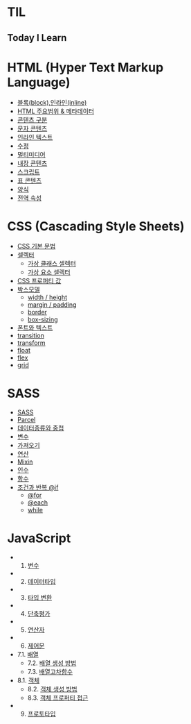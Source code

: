 # TIL

## Today I Learn

# HTML (Hyper Text Markup Language)

- [블록(block),인라인(inline)](<https://github.com/jungks9351/TIL/blob/main/HTML/%EB%B8%94%EB%A1%9D(block)%2C%20%EC%9D%B8%EB%9D%BC%EC%9D%B8(inline).md>)
- [HTML 주요범위 & 메타데이터](https://github.com/jungks9351/TIL/blob/main/HTML/1.%20%EC%A3%BC%EC%9A%94%EB%B2%94%EC%9C%84%20%26%20%EB%A9%94%ED%83%80%EB%8D%B0%EC%9D%B4%ED%84%B0.md)
- [콘텐츠 구분](https://github.com/jungks9351/TIL/blob/main/HTML/2.%20%EC%BD%98%ED%85%90%EC%B8%A0%20%EA%B5%AC%EB%B6%84.md)
- [문자 콘텐츠](https://github.com/jungks9351/TIL/blob/main/HTML/3.%20%EB%AC%B8%EC%9E%90%20%EC%BD%98%ED%85%90%EC%B8%A0.md)
- [인라인 텍스트](https://github.com/jungks9351/TIL/blob/main/HTML/4.%20%EC%9D%B8%EB%9D%BC%EC%9D%B8%20%ED%85%8D%EC%8A%A4%ED%8A%B8.md)
- [수정](https://github.com/jungks9351/TIL/blob/main/HTML/5.%20%EC%88%98%EC%A0%95.md)
- [멀티미디어](https://github.com/jungks9351/TIL/blob/main/HTML/6.%20%EB%A9%80%ED%8B%B0%EB%AF%B8%EB%94%94%EC%96%B4.md)
- [내장 콘텐츠](https://github.com/jungks9351/TIL/blob/main/HTML/7.%20%EB%82%B4%EC%9E%A5%20%EC%BD%98%ED%85%90%EC%B8%A0.md)
- [스크립트](https://github.com/jungks9351/TIL/blob/main/HTML/8.%20%EC%8A%A4%ED%81%AC%EB%A6%BD%ED%8A%B8.md)
- [표 콘텐츠](https://github.com/jungks9351/TIL/blob/main/HTML/9.%20%ED%91%9C%20%EC%BD%98%ED%85%90%EC%B8%A0.md)
- [양식](https://github.com/jungks9351/TIL/blob/main/HTML/10.%20%EC%96%91%EC%8B%9D.md)
- [전역 속성](https://github.com/jungks9351/TIL/blob/main/HTML/11.%20%EC%A0%84%EC%97%AD%20%EC%86%8D%EC%84%B1.md)

# CSS (Cascading Style Sheets)

- [CSS 기본 문법](https://github.com/jungks9351/TIL/blob/main/CSS/CSS%20%EA%B8%B0%EB%B3%B8%20%EB%AC%B8%EB%B2%95.md)
- [셀렉터](https://github.com/jungks9351/TIL/blob/main/CSS/%EC%85%80%EB%A0%89%ED%84%B0.md)
  - [가상 클래스 셀렉터](https://github.com/jungks9351/TIL/blob/main/CSS/%EA%B0%80%EC%83%81%20%ED%81%B4%EB%9E%98%EC%8A%A4%20%EC%85%80%EB%A0%89%ED%84%B0.md)
  - [가상 요소 셀렉터](https://github.com/jungks9351/TIL/blob/main/CSS/%EA%B0%80%EC%83%81%20%EC%9A%94%EC%86%8C%20%EC%85%80%EB%A0%89%ED%84%B0.md)
- [CSS 프로퍼티 값](https://github.com/jungks9351/TIL/blob/main/CSS/CSS%20%ED%94%84%EB%A1%9C%ED%8D%BC%ED%8B%B0%20%EA%B0%92%EC%9D%98%20%EB%8B%A8%EC%9C%84.md)
- [박스모델](https://github.com/jungks9351/TIL/blob/main/CSS/%EB%B0%95%EC%8A%A4%EB%AA%A8%EB%8D%B8.md)
  - [width / height](https://github.com/jungks9351/TIL/blob/main/CSS/width%2C%20height.md)
  - [margin / padding](https://github.com/jungks9351/TIL/blob/main/CSS/margin%2C%20padding.md)
  - [border](https://github.com/jungks9351/TIL/blob/main/CSS/border.md)
  - [box-sizing](https://github.com/jungks9351/TIL/blob/main/CSS/box-sizing.md)
- [폰트와 텍스트](https://github.com/jungks9351/TIL/blob/main/CSS/%ED%8F%B0%ED%8A%B8%EC%99%80%20%ED%85%8D%EC%8A%A4%ED%8A%B8.md)
- [transition](https://github.com/jungks9351/TIL/blob/main/CSS/Transition.md)
- [transform](https://github.com/jungks9351/TIL/blob/main/CSS/%ED%8A%B8%EB%9E%9C%EC%8A%A4%ED%8F%BC.md)
- [float](https://github.com/jungks9351/TIL/blob/main/CSS/float.md)
- [flex](https://github.com/jungks9351/TIL/blob/main/CSS/flex.md)
- [grid](https://github.com/jungks9351/TIL/blob/main/CSS/Grid.md)

# SASS

- [SASS](https://github.com/jungks9351/TIL/blob/main/Sass/SASS.md)
- [Parcel](https://github.com/jungks9351/TIL/blob/main/Sass/Parcel.md)
- [데이터종류와 중첩](https://github.com/jungks9351/TIL/blob/main/Sass/%EB%8D%B0%EC%9D%B4%ED%84%B0%20%EC%A2%85%EB%A5%98%EC%99%80%20%EC%A4%91%EC%B2%A9.md)
- [변수](https://github.com/jungks9351/TIL/blob/main/Sass/%EB%B3%80%EC%88%98.md)
- [가져오기](https://github.com/jungks9351/TIL/blob/main/Sass/%EA%B0%80%EC%A0%B8%EC%98%A4%EA%B8%B0.md)
- [연산](https://github.com/jungks9351/TIL/blob/main/Sass/%EC%97%B0%EC%82%B0.md)
- [Mixin](https://github.com/jungks9351/TIL/blob/main/Sass/Mixin.md)
- [인수](https://github.com/jungks9351/TIL/blob/main/Sass/%EC%9D%B8%EC%88%98.md)
- [함수](https://github.com/jungks9351/TIL/blob/main/Sass/%ED%95%A8%EC%88%98.md)
- [조건과 반복 @if](https://github.com/jungks9351/TIL/blob/main/Sass/%EC%A1%B0%EA%B1%B4%EA%B3%BC%20%EB%B0%98%EB%B3%B5.md)
  - [@for](https://github.com/jungks9351/TIL/blob/main/Sass/%40for.md)
  - [@each](https://github.com/jungks9351/TIL/blob/main/Sass/%40each.md)
  - [while](https://github.com/jungks9351/TIL/blob/main/Sass/%40while.md)

# JavaScript

- 1. [변수](https://github.com/jungks9351/TIL/blob/main/JS/1_%EB%B3%80%EC%88%98.md)
- 2. [데이터타입](https://github.com/jungks9351/TIL/blob/main/JS/2_%EB%8D%B0%EC%9D%B4%ED%84%B0%ED%83%80%EC%9E%85.md)
- 3. [타입 변환](https://github.com/jungks9351/TIL/blob/main/JS/3_%ED%83%80%EC%9E%85%20%EB%B3%80%ED%99%98.md)
- 4. [단축평가](https://github.com/jungks9351/TIL/blob/main/JS/4_%EB%8B%A8%EC%B6%95%ED%8F%89%EA%B0%80.md)
- 5. [연산자](https://github.com/jungks9351/TIL/blob/main/JS/5_%EC%97%B0%EC%82%B0%EC%9E%90.md)
- 6. [제어문](https://github.com/jungks9351/TIL/blob/main/JS/6_%EC%A0%9C%EC%96%B4%EB%AC%B8.md)
- 7.1. [배열](https://github.com/jungks9351/TIL/blob/main/JS/7_%EB%B0%B0%EC%97%B4/1_%EB%B0%B0%EC%97%B4.md)
  - 7.2. [배열 생성 방법](https://github.com/jungks9351/TIL/blob/main/JS/7_%EB%B0%B0%EC%97%B4/2_%EB%B0%B0%EC%97%B4%20%EC%83%9D%EC%84%B1%20%EB%B0%A9%EB%B2%95.md)
  - 7.3. [배열고차함수](https://github.com/jungks9351/TIL/blob/main/JS/7_%EB%B0%B0%EC%97%B4/3_%EB%B0%B0%EC%97%B4%EA%B3%A0%EC%B0%A8%ED%95%A8%EC%88%98.md)
- 8.1. [객체](https://github.com/jungks9351/TIL/blob/main/JS/8_%EA%B0%9D%EC%B2%B4/1_%EA%B0%9D%EC%B2%B4.md)
  - 8.2. [객체 생성 방법](https://github.com/jungks9351/TIL/blob/main/JS/8_%EA%B0%9D%EC%B2%B4/2_%EA%B0%9D%EC%B2%B4%20%EC%83%9D%EC%84%B1%20%EB%B0%A9%EB%B2%95.md)
  - 8.3. [객체 프로퍼티 접근](https://github.com/jungks9351/TIL/blob/main/JS/8_%EA%B0%9D%EC%B2%B4/3_%EA%B0%9D%EC%B2%B4%20%ED%94%84%EB%A1%9C%ED%8D%BC%ED%8B%B0%20%EC%A0%91%EA%B7%BC.md)
- 9. [프로토타입](https://github.com/jungks9351/TIL/blob/main/JS/9_%ED%94%84%EB%A1%9C%ED%86%A0%ED%83%80%EC%9E%85.md)
